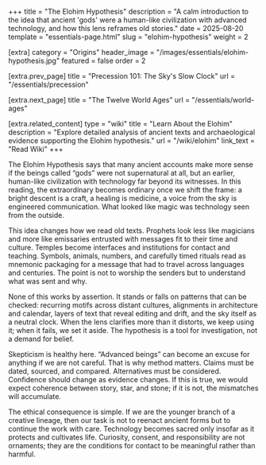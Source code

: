 +++
title = "The Elohim Hypothesis"
description = "A calm introduction to the idea that ancient 'gods' were a human-like civilization with advanced technology, and how this lens reframes old stories."
date = 2025-08-20
template = "essentials-page.html"
slug = "elohim-hypothesis"
weight = 2

[extra]
category = "Origins"
header_image = "/images/essentials/elohim-hypothesis.jpg"
featured = false
order = 2

[extra.prev_page]
title = "Precession 101: The Sky's Slow Clock"
url = "/essentials/precession"

[extra.next_page]
title = "The Twelve World Ages"
url = "/essentials/world-ages"

[extra.related_content]
type = "wiki"
title = "Learn About the Elohim"
description = "Explore detailed analysis of ancient texts and archaeological evidence supporting the Elohim hypothesis."
url = "/wiki/elohim"
link_text = "Read Wiki"
+++

The Elohim Hypothesis says that many ancient accounts make more sense if the beings called “gods” were not supernatural at all, but an earlier, human-like civilization with technology far beyond its witnesses. In this reading, the extraordinary becomes ordinary once we shift the frame: a bright descent is a craft, a healing is medicine, a voice from the sky is engineered communication. What looked like magic was technology seen from the outside.

This idea changes how we read old texts. Prophets look less like magicians and more like emissaries entrusted with messages fit to their time and culture. Temples become interfaces and institutions for contact and teaching. Symbols, animals, numbers, and carefully timed rituals read as mnemonic packaging for a message that had to travel across languages and centuries. The point is not to worship the senders but to understand what was sent and why.

None of this works by assertion. It stands or falls on patterns that can be checked: recurring motifs across distant cultures, alignments in architecture and calendar, layers of text that reveal editing and drift, and the sky itself as a neutral clock. When the lens clarifies more than it distorts, we keep using it; when it fails, we set it aside. The hypothesis is a tool for investigation, not a demand for belief.

Skepticism is healthy here. “Advanced beings” can become an excuse for anything if we are not careful. That is why method matters. Claims must be dated, sourced, and compared. Alternatives must be considered. Confidence should change as evidence changes. If this is true, we would expect coherence between story, star, and stone; if it is not, the mismatches will accumulate.

The ethical consequence is simple. If we are the younger branch of a creative lineage, then our task is not to reenact ancient forms but to continue the work with care. Technology becomes sacred only insofar as it protects and cultivates life. Curiosity, consent, and responsibility are not ornaments; they are the conditions for contact to be meaningful rather than harmful.
